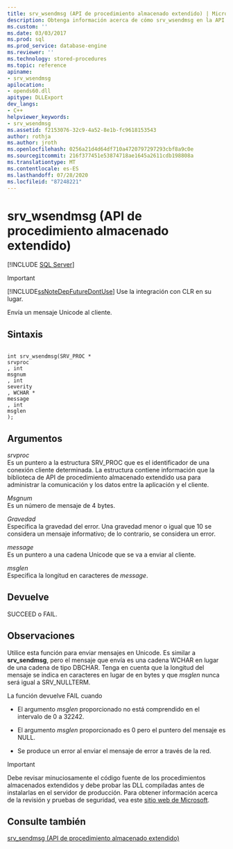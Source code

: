 ```yaml
---
title: srv_wsendmsg (API de procedimiento almacenado extendido) | Microsoft Docs
description: Obtenga información acerca de cómo srv_wsendmsg en la API de procedimiento almacenado extendido puede enviar un mensaje Unicode al cliente.
ms.custom: ''
ms.date: 03/03/2017
ms.prod: sql
ms.prod_service: database-engine
ms.reviewer: ''
ms.technology: stored-procedures
ms.topic: reference
apiname:
- srv_wsendmsg
apilocation:
- opends60.dll
apitype: DLLExport
dev_langs:
- C++
helpviewer_keywords:
- srv_wsendmsg
ms.assetid: f2153076-32c9-4a52-8e1b-fc9618153543
author: rothja
ms.author: jroth
ms.openlocfilehash: 0256a21d4d64df710a4720797297293cbf8a9c0e
ms.sourcegitcommit: 216f377451e53874718ae1645a2611cdb198808a
ms.translationtype: MT
ms.contentlocale: es-ES
ms.lasthandoff: 07/28/2020
ms.locfileid: "87248221"
---
```

# <a name="srv_wsendmsg-extended-stored-procedure-api"></a>srv_wsendmsg (API de procedimiento almacenado extendido)
 [!INCLUDE [SQL Server](../../includes/applies-to-version/sqlserver.md)]
    
> [!IMPORTANT]  
>  [!INCLUDE[ssNoteDepFutureDontUse](../../includes/ssnotedepfuturedontuse-md.md)] Use la integración con CLR en su lugar.  
  
 Envía un mensaje Unicode al cliente.  
  
## <a name="syntax"></a>Sintaxis  
  
```  
  
int srv_wsendmsg(SRV_PROC *   
srvproc  
, int   
msgnum  
, int   
severity  
, WCHAR *   
message  
, int   
msglen  
);  
```  
  
## <a name="arguments"></a>Argumentos  
 *srvproc*  
 Es un puntero a la estructura SRV_PROC que es el identificador de una conexión cliente determinada. La estructura contiene información que la biblioteca de API de procedimiento almacenado extendido usa para administrar la comunicación y los datos entre la aplicación y el cliente.  
  
 *Msgnum*  
 Es un número de mensaje de 4 bytes.  
  
 *Gravedad*  
 Especifica la gravedad del error. Una gravedad menor o igual que 10 se considera un mensaje informativo; de lo contrario, se considera un error.  
  
 *message*  
 Es un puntero a una cadena Unicode que se va a enviar al cliente.  
  
 *msglen*  
 Especifica la longitud en caracteres de *message*.  
  
## <a name="returns"></a>Devuelve  
 SUCCEED o FAIL.  
  
## <a name="remarks"></a>Observaciones  
 Utilice esta función para enviar mensajes en Unicode. Es similar a **srv_sendmsg**, pero el mensaje que envía es una cadena WCHAR en lugar de una cadena de tipo DBCHAR. Tenga en cuenta que la longitud del mensaje se indica en caracteres en lugar de en bytes y que *msglen* nunca será igual a SRV_NULLTERM.  
  
 La función devuelve FAIL cuando  
  
-   El argumento *msglen* proporcionado no está comprendido en el intervalo de 0 a 32242.  
  
-   El argumento *msglen* proporcionado es 0 pero el puntero del mensaje es NULL.  
  
-   Se produce un error al enviar el mensaje de error a través de la red.  
  
> [!IMPORTANT]  
>  Debe revisar minuciosamente el código fuente de los procedimientos almacenados extendidos y debe probar las DLL compiladas antes de instalarlas en el servidor de producción. Para obtener información acerca de la revisión y pruebas de seguridad, vea este [sitio web de Microsoft](https://go.microsoft.com/fwlink/?LinkID=54761&amp;clcid=0x409https://msdn.microsoft.com/security/).  
  
## <a name="see-also"></a>Consulte también  
 [srv_sendmsg &#40;API de procedimiento almacenado extendido&#41;](../../relational-databases/extended-stored-procedures-reference/srv-sendmsg-extended-stored-procedure-api.md)  
  
  
